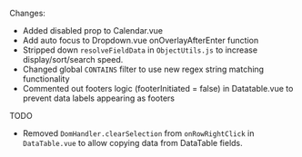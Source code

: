 Changes:

- Added disabled prop to Calendar.vue
- Add auto focus to Dropdown.vue onOverlayAfterEnter function
- Stripped down `resolveFieldData` in `ObjectUtils.js` to increase display/sort/search speed.
- Changed global `CONTAINS` filter to use new regex string matching functionality
- Commented out footers logic (footerInitiated = false) in Datatable.vue to prevent data labels appearing as footers

TODO
- Removed `DomHandler.clearSelection` from `onRowRightClick` in `DataTable.vue` to allow copying data from DataTable fields.
